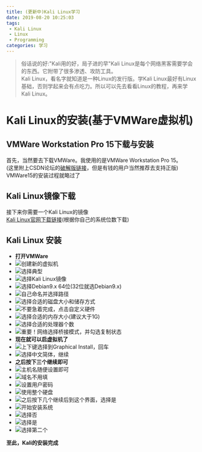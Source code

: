 ```yaml
---
title: (更新中)Kali Linux学习
date: 2019-08-20 10:25:03
tags: 
 - Kali Linux
 - Linux
 - Programming
categories: 学习
---
```



<head>
    <script src="https://use.fontawesome.com/9c273aaf8d.js"></script>
</head> 

> <i class="fa fa-quote-left fa-3x fa-pull-left"></i>俗话说的好:"Kali用的好，局子进的早"Kali Linux是每个网络黑客需要学会的东西。它附带了很多渗透、攻防工具。  
> Kali Linux，看名字就知道是一种Linux的发行版。学Kali Linux最好有Linux基础，否则学起来会有点吃力。所以可以先去看看Linux的教程，再来学Kali Linux。

Kali Linux的安装(基于VMWare虚拟机)
===

VMWare Workstation Pro 15下载与安装
---

首先，当然要去下载VMWare。我使用的是VMWare Workstation Pro 15。  
(这里附上CSDN论坛的[破解版链接](https://blog.csdn.net/felix__h/article/details/82853501)，但是有钱的用户当然推荐去支持正版)  
VMWare15的安装过程就略过了

Kali Linux镜像下载
---
接下来你需要一个Kali Linux的镜像  
[Kali Linux官网下载链接](https://www.kali.org/downloads/)(根据你自己的系统位数下载)

Kali Linux 安装
---
- **打开VMWare**
- ![创建新的虚拟机](https://s2.ax1x.com/2019/08/20/mGi3pd.png)
- ![选择典型](https://s2.ax1x.com/2019/08/20/mGi27T.png)
- ![选择Kali Linux镜像](https://s2.ax1x.com/2019/08/20/mGiz3d.png)
- ![选择Debian9.x 64位(32位就选Debian9.x)](https://s2.ax1x.com/2019/08/20/mGFwb6.png)
- ![自己命名并选择路径](https://s2.ax1x.com/2019/08/20/mGFgxA.png)
- ![选择合适的磁盘大小和储存方式](https://s2.ax1x.com/2019/08/20/mGFTPg.png)
- ![不要急着完成，点击自定义硬件](https://s2.ax1x.com/2019/08/20/mGFxaT.png)
- ![选择合适的内存大小(建议大于1G)](https://s2.ax1x.com/2019/08/20/mGkAqx.png)
- ![选择合适的处理器个数](https://s2.ax1x.com/2019/08/20/mGkNFS.png)
- ![重要！网络选择桥接模式，并勾选复制状态](https://s2.ax1x.com/2019/08/20/mGkfSJ.png)
- **现在就可以启虚拟机了**
- ![上下键选择到Graphical Install，回车](https://s2.ax1x.com/2019/08/20/mGAElj.png)
- ![选择中文简体，继续](https://s2.ax1x.com/2019/08/20/mGAwtO.png)
- **之后按下三个继续即可**
- ![主机名随便设置即可](https://s2.ax1x.com/2019/08/20/mGAcnI.png)
- ![域名不用填](https://s2.ax1x.com/2019/08/20/mGA59g.png)
- ![设置用户密码](https://s2.ax1x.com/2019/08/20/mGAOEV.png)
- ![使用整个硬盘](https://s2.ax1x.com/2019/08/20/mGEQbt.png)
- ![之后按下几个继续后到这个界面，选择是](https://s2.ax1x.com/2019/08/20/mGEfq1.png)
- ![开始安装系统](https://s2.ax1x.com/2019/08/20/mGVfSg.png)
- ![选择否](https://s2.ax1x.com/2019/08/20/mGmGes.png)
- ![选择是](https://s2.ax1x.com/2019/08/20/mGukVA.png)
- ![选择第二个](https://s2.ax1x.com/2019/08/20/mGuQbj.png)

**至此，Kali的安装完成**
